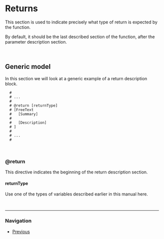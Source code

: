 Returns
================================

This section is used to indicate precisely what type of return is expected by 
the function.

By default, it should be the last described section of the function, after the 
parameter description section.


&nbsp;
&nbsp;


## Generic model

In this section we will look at a generic example of a return description 
block.  

``` shell
  #
  # ...
  #
  # @return [returnType]
  # [FreeText
  #   [Summary]
  #
  #   [Description]
  # ]
  #
  # ...
  #
```


&nbsp;
&nbsp;


### @return

This directive indicates the beginning of the return description section.


#### returnType

Use one of the types of variables described earlier in this manual here.   

&nbsp;
&nbsp;

________________________________________________________________________________

### Navigation

- [Previous](05.2%20Type%20Properties.md)
